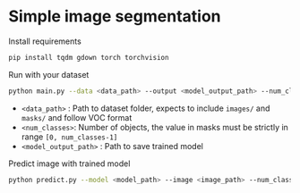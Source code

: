 # Simple image segmentation

Install requirements

```bash
pip install tqdm gdown torch torchvision
```

Run with your dataset
```sh
python main.py --data <data_path> --output <model_output_path> --num_classes <num_classes> --batch_size <default=64> --num_epochs <default=5>
```

- `<data_path>` : Path to dataset folder, expects to include `images/` and `masks/` and follow VOC format
- `<num_classes>`: Number of objects, the value in masks must be strictly in range `[0, num_classes-1]`
- `<model_output_path>` : Path to save trained model


Predict image with trained model
```sh
python predict.py --model <model_path> --image <image_path> --num_classes <num_classes>
```
